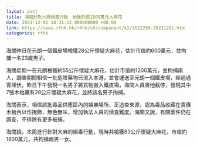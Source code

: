 ```yaml
---
layout: post
title: 海關針對大麻緝毒行動　檢獲約值1800萬元大麻花
date: 2021-12-01 18:31:12.000000000 +08:00
link: https://news.rthk.hk/rthk/ch/component/k2/1622299-20211201.htm
categories: rthk
---
```


海關昨日在元朗一個鐵皮場檢獲28公斤懷疑大麻花，估計市值約600萬元，並拘捕一名23歲男子。

海關星期一在元朗檢獲約55公斤懷疑大麻花，估計市值約1200萬元，並拘捕兩人，調查期間相信一批危險藥物已流入本港，並會運送至元朗一個鐵皮場，經過通宵埋伏，昨日下午發現一名男子將貨物搬入鐵皮場，海關人員將他截停，發現其中7張木枱藏有28公斤懷疑大麻花，並將該名男子拘捕。

海關表示，相信該批毒品供應區內的娛樂場所，正追查來源，認為毒品收藏在貴價木枱內以作掩飾，無色無味，增加執法人員的偵查難度。海關又說，有關案件仍在調查，不排除有更多被捕。

海關說，本周進行針對大麻的緝毒行動，現時共檢獲83公斤懷疑大麻花，市值約1800萬元，共拘捕兩男一女。
